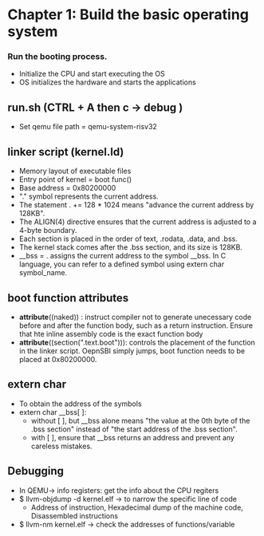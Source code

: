 # Chapter 1: Build the basic operating system

### Run the booting process.
-   Initialize the CPU and start executing the OS
- OS  initializes the hardware and starts the applications


## run.sh (CTRL + A then c -> debug )
- Set qemu file path = qemu-system-risv32


## linker script (kernel.ld)
- Memory layout of executable files
- Entry point of kernel = boot func()
- Base address = 0x80200000
- "." symbol represents the current address.
- The statement . += 128 * 1024 means "advance the current address by 128KB". 
- The ALIGN(4) directive ensures that the current address is adjusted to a 4-byte boundary.
- Each section is placed in the order of text, .rodata, .data, and .bss.
- The kernel stack comes after the .bss section, and its size is 128KB.
- __bss = . assigns the current address to the symbol __bss. In C language, you can refer to a defined symbol using extern char symbol_name.


## boot function attributes
-  __attribute__((naked)) : instruct compiler not to generate unecessary code before and after the function body, such as a return instruction. Ensure that hte inline assembly code is the exact function body
-    __attribute__((section(".text.boot"))): controls the placement of the function in the linker script. OepnSBI simply jumps, boot function needs to be placed at 0x80200000.

## extern char
- To obtain the address of the symbols
- extern char __bss[ ]:
    - without [ ], but __bss alone means "the value at the 0th byte of the .bss section" instead of "the start address of the .bss section".
    - with [ ], ensure that  __bss returns an address and prevent any careless mistakes.


## Debugging
- In QEMU-> info registers: get the info about the CPU regiters
- $ llvm-objdump -d kernel.elf -> to narrow the specific line of code
    - Address of instruction, Hexadecimal dump of the machine code, Disassembled instructions
- $ llvm-nm kernel.elf -> check the addresses of functions/variable
